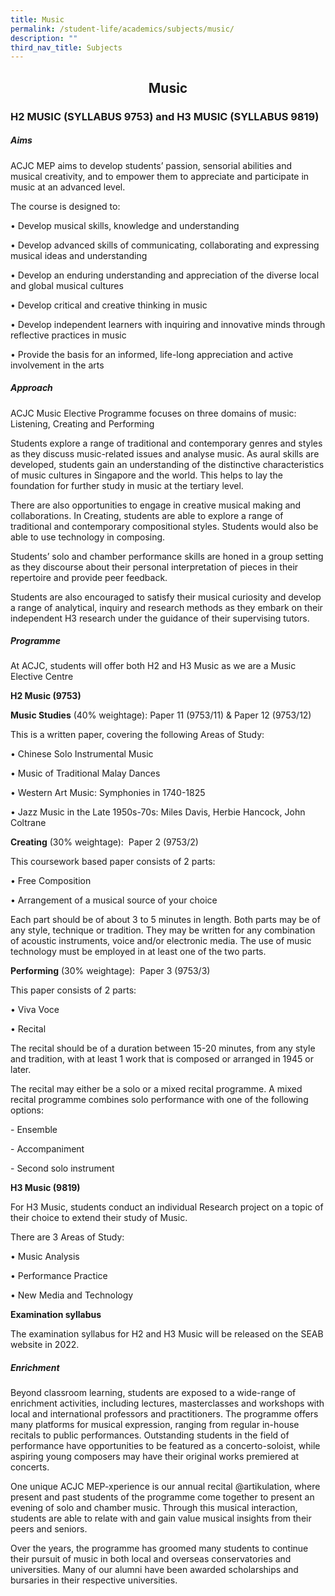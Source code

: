 ```yaml
---
title: Music
permalink: /student-life/academics/subjects/music/
description: ""
third_nav_title: Subjects
---
```

## <center> Music </center>

### H2 MUSIC (SYLLABUS 9753) and H3 MUSIC (SYLLABUS 9819)

##### Aims

  

ACJC MEP aims to develop students’ passion, sensorial abilities and musical creativity, and to empower them to appreciate and participate in music at an advanced level.&nbsp;

  

The course is designed to:

• Develop musical skills, knowledge and understanding

• Develop advanced skills of communicating, collaborating and expressing musical ideas and understanding

• Develop an enduring understanding and appreciation of the diverse local and global musical cultures

• Develop critical and creative thinking in music

• Develop independent learners with inquiring and innovative minds through reflective practices in music

• Provide the basis for an informed, life-long appreciation and active involvement in the arts

  

##### Approach

  

ACJC Music Elective Programme focuses on three domains of music: Listening, Creating and Performing&nbsp;

  

Students explore a range of traditional and contemporary genres and styles as they discuss music-related issues and analyse music. As aural skills are developed, students gain an understanding of the distinctive characteristics of music cultures in Singapore and the world. This helps to lay the foundation for further study in music at the tertiary level.&nbsp;

  

There are also opportunities to engage in creative musical making and collaborations. In Creating, students are able to explore a range of traditional and contemporary compositional styles. Students would also be able to use technology in composing.

  

Students’ solo and chamber performance skills are honed in a group setting as they discourse about their personal interpretation of pieces in their repertoire and provide peer feedback.

  

Students are also encouraged to satisfy their musical curiosity and develop a range of analytical, inquiry and research methods as they embark on their independent H3 research under the guidance of their supervising tutors.

  

##### Programme

  

At ACJC, students will offer both H2 and H3 Music as we are a Music Elective Centre

  

**H2 Music (9753)**

  

**Music Studies**&nbsp;(40% weightage): Paper 11 (9753/11) &amp; Paper 12 (9753/12)

This is a written paper, covering the following Areas of Study:

• Chinese Solo Instrumental Music

• Music of Traditional Malay Dances

• Western Art Music: Symphonies in 1740-1825

• Jazz Music in the Late 1950s-70s: Miles Davis, Herbie Hancock, John Coltrane

  

  

**Creating**&nbsp;(30% weightage):&nbsp; Paper 2 (9753/2)

This coursework based paper consists of 2 parts:

• Free Composition&nbsp;

• Arrangement of a musical source of your choice

  

Each part should be of about 3 to 5 minutes in length. Both parts may be of any style, technique or tradition. They may be written for any combination of acoustic instruments, voice and/or electronic media. The use of music technology must be employed in at least one of the two parts.

  

  

**Performing**&nbsp;(30% weightage):&nbsp; Paper 3 (9753/3)

This paper consists of 2 parts:

• Viva Voce

• Recital&nbsp;

The recital should be of a duration between 15-20 minutes, from any style and tradition, with at least 1 work that is composed or arranged in 1945 or later.

  

The recital may either be a solo or a mixed recital programme. A mixed recital programme combines solo performance with one of the following options:

\- Ensemble

\- Accompaniment

\- Second solo instrument

**H3 Music (9819)**  

For H3 Music, students conduct an individual Research project on a topic of their choice to extend their study of Music.&nbsp;

  

There are 3 Areas of Study:

• Music Analysis

• Performance Practice

• New Media and Technology

  

  

**Examination syllabus**

The examination syllabus for H2 and H3 Music will be released on the SEAB website in 2022.

  

##### Enrichment

  

Beyond classroom learning, students are exposed to a wide-range of enrichment activities, including lectures, masterclasses and workshops with local and international professors and practitioners. The programme offers many platforms for musical expression, ranging from regular in-house recitals to public performances. Outstanding students in the field of performance have opportunities to be featured as a concerto-soloist, while aspiring young composers may have their original works premiered at concerts.

  

One unique ACJC MEP-xperience is our annual recital @artikulation, where present and past students of the programme come together to present an evening of solo and chamber music. Through this musical interaction, students are able to relate with and gain value musical insights from their peers and seniors.

  

Over the years, the programme has groomed many students to continue their pursuit of music in both local and overseas conservatories and universities. Many of our alumni have been awarded scholarships and bursaries in their respective universities.